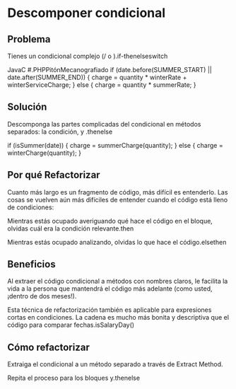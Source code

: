 # Descomponer condicional
## Problema
Tienes un condicional complejo (/ o ).if-thenelseswitch

JavaC #.PHPPitónMecanografiado
if (date.before(SUMMER_START) || date.after(SUMMER_END)) {
charge = quantity * winterRate + winterServiceCharge;
}
else {
charge = quantity * summerRate;
} 

## Solución
Descomponga las partes complicadas del condicional en métodos separados: la condición, y .thenelse

if (isSummer(date)) {
charge = summerCharge(quantity);
}
else {
charge = winterCharge(quantity);
}
## Por qué Refactorizar
Cuanto más largo es un fragmento de código, más difícil es entenderlo. Las cosas se vuelven aún más difíciles de entender cuando el código está lleno de condiciones:

Mientras estás ocupado averiguando qué hace el código en el bloque, olvidas cuál era la condición relevante.then

Mientras estás ocupado analizando, olvidas lo que hace el código.elsethen

## Beneficios
Al extraer el código condicional a métodos con nombres claros, le facilita la vida a la persona que mantendrá el código más adelante (como usted, ¡dentro de dos meses!).

Esta técnica de refactorización también es aplicable para expresiones cortas en condiciones. La cadena es mucho más bonita y descriptiva que el código para comparar fechas.isSalaryDay()

## Cómo refactorizar
Extraiga el condicional a un método separado a través de Extract Method.

Repita el proceso para los bloques y.thenelse
